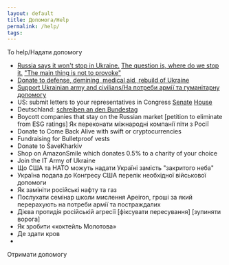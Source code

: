 ```yaml
---
layout: default
title: Допомога/Help
permalink: /help/
tags: 
---
```


To help/Надати допомогу
- [Russia says it won't stop in Ukraine.](https://www.youtube.com/watch?v=fGPSYXEZHGs) [The question is, where do we stop it.](https://www.eurointegration.com.ua/eng/articles/2022/03/21/7136335/)  ["The main thing is not to provoke"](https://www.pravda.com.ua/eng/news/2022/04/3/7336794/)
- [Donate to defense, demining, medical aid, rebuild of Ukraine](https://u24.gov.ua/)
- [Support Ukrainian army and civilians/На потреби армії та гуманітарну допомогу](https://bank.gov.ua/en/)
- US: submit letters to your representatives in Congress  [Senate](https://www.senate.gov/senators/senators-contact.htm)  [House](https://www.house.gov/representatives) 
- Deutschland: [schreiben an den Bundestag](https://www.bundestag.de/abgeordnete)
- Boycott companies that stay on the Russian market [petition to eliminate from ESG ratings] Як переконати міжнародні компанії піти з Росії
- Donate to Come Back Alive with swift or cryptocurrencies  
- Fundraising for Bulletproof vests 
- Donate to SaveKharkiv
- Shop on AmazonSmile which donates 0.5% to a charity of your choice 
- Join the IT Army of Ukraine
- Що США та НАТО можуть надати Україні замість "закритого неба"
- Україна подала до Конгресу США перелік необхідної військової допомоги
- Як замініти російські нафту та газ
- Послухати семінар школи мислення Apeiron, гроші за який перерахують на потреби армії та постраждалих
- Дієва протидія російській агресії [фіксувати пересування] [зупиняти ворога]
- Як зробити «коктейль Молотова»
- Де здати кров   
- 
Отримати допомогу
